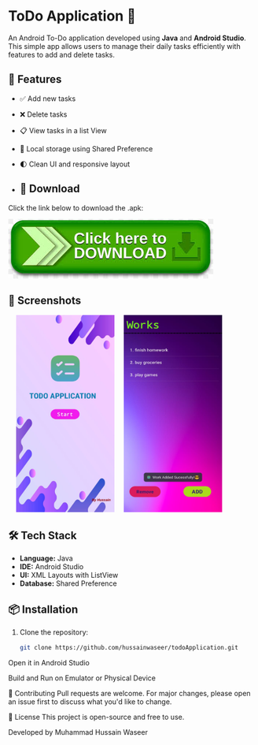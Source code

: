 # ToDo Application 📝

An Android To-Do application developed using **Java** and **Android Studio**. This simple app allows users to manage their daily tasks efficiently with features to add and delete tasks.

## 🚀 Features

- ✅ Add new tasks
- ❌ Delete tasks
- 📋 View tasks in a list View
- 💾 Local storage using Shared Preference
- 🌓 Clean UI and responsive layout

- ## 🔽 Download

Click the link below to download the .apk: 

[![Download](images/download.jpeg)](https://drive.google.com/file/d/1LUoANnzNiplAu57pS7Hkrwj4WoYy_1t8/view?usp=sharing)

## 📸 Screenshots

&nbsp;&nbsp;&nbsp;&nbsp;<img src="Images/dashboard.jpg" alt="Dashboard" width="200" height="400"/>
&nbsp;&nbsp;&nbsp;&nbsp;<img src="Images/works.jpg" alt="Works" width="200" height="400"/>

## 🛠️ Tech Stack

- **Language:** Java
- **IDE:** Android Studio
- **UI:** XML Layouts with ListView
- **Database:** Shared Preference

## 📦 Installation

1. Clone the repository:
   ```bash
   git clone https://github.com/hussainwaseer/todoApplication.git
Open it in Android Studio

Build and Run on Emulator or Physical Device

🤝 Contributing
Pull requests are welcome. For major changes, please open an issue first to discuss what you'd like to change.

📄 License
This project is open-source and free to use.

Developed by Muhammad Hussain Waseer
